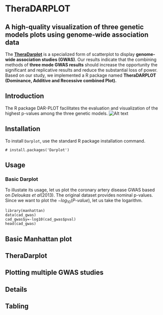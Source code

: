 # TheraDARPLOT 
## A high-quality visualization of three genetic models plots using genome-wide association data
The [**TheraDarplot**](https://github.com/Dahyun-Park/DARplot/) is a specialized form of scatterplot to display **genome-wide association studies (GWAS)**. 
Our results indicate that the combining methods of **three mode GWAS results** should increase the opportunity 
the significant and replicative results and reduce the substantial loss of power. Based on our study, 
we implemented a R package named 
**TheraDARPLOT** **(Dominance, Additive and Recessive combined Plot).** 

## Introduction
The R package DAR-PLOT facilitates the evaluation and visualization of the highest p-values among the three genetic models.
![Alt text](/Dahyun-Park/new_dm.png)

## Installation
To install `Darplot`, use the standard R package installation command.

```{r}
# install.packages('Darplot')
```
## Usage
### Basic Darplot
To illustate its usage, let us plot the coronary artery disease GWAS based on *Deloukas et al*(2013). The original dataset provides nominal p-values. Since we want to plot the $-log_{10}(P\text{-}value)$, let us take the logarithm.  


```{r,cache=TRUE}
library(manhattan)
data(cad_gwas)
cad_gwas$y=-log10(cad_gwas$pval)
head(cad_gwas)
```
## Basic Manhattan plot

## TheraDarplot

## Plotting multiple GWAS studies

## Details

## Tabling
